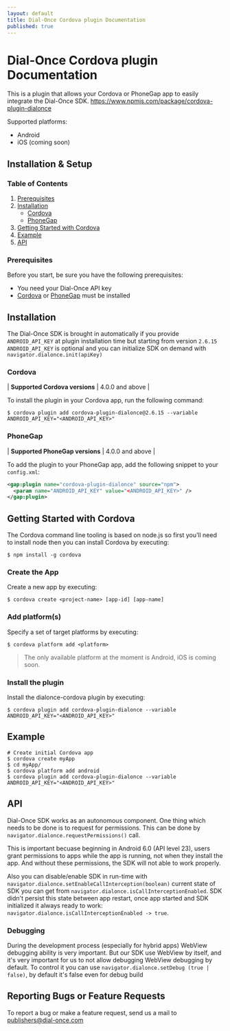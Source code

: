 ```yaml
---
layout: default
title: Dial-Once Cordova plugin Documentation
published: true
---
```


Dial-Once Cordova plugin Documentation
=========================

This is a plugin that allows your Cordova or PhoneGap app to easily integrate the Dial-Once SDK. https://www.npmjs.com/package/cordova-plugin-dialonce

Supported platforms:
 - Android
 - iOS (coming soon)

Installation & Setup
--------------------

### Table of Contents

1.  [Prerequisites](#prerequisites)
2.	[Installation](#installation)
	-	[Cordova](#cordova)
	-	[PhoneGap](#phonegap)
3.	[Getting Started with Cordova](#getting-started-with-cordova)
4.	[Example](example)
5.	[API](#api)

### Prerequisites

Before you start, be sure you have the following prerequisites:

-   You need your Dial-Once API key
-   [Cordova](https://cordova.apache.org/docs/en/latest/guide/cli/) or [PhoneGap](http://docs.phonegap.com/getting-started/1-install-phonegap/cli/)  must be installed

## Installation

The Dial-Once SDK is brought in automatically if you provide `ANDROID_API_KEY` at plugin installation time but starting from version `2.6.15` `ANDROID_API_KEY` is optional and you can initialize SDK on demand with `navigator.dialonce.init(apiKey)`

### Cordova

| **Supported Cordova versions** | 4.0.0 and above |

To install the plugin in your Cordova app, run the following command:

    $ cordova plugin add cordova-plugin-dialonce@2.6.15 --variable ANDROID_API_KEY="<ANDROID_API_KEY>"

### PhoneGap

| **Supported PhoneGap versions** | 4.0.0 and above |

To add the plugin to your PhoneGap app, add the following snippet to your `config.xml`:

```xml
<gap:plugin name="cordova-plugin-dialonce" source="npm">
  <param name="ANDROID_API_KEY" value="<ANDROID_API_KEY>" />
</gap:plugin>
```

## Getting Started with Cordova

The Cordova command line tooling is based on node.js so first you’ll need to install node then you can install Cordova by executing:

	$ npm install -g cordova

### Create the App

Create a new app by executing:

	$ cordova create <project-name> [app-id] [app-name]

### Add platform(s)

Specify a set of target platforms by executing:

	$ cordova platform add <platform>

> The only available platform at the moment is Android, iOS is coming soon.

### Install the plugin

Install the dialonce-cordova plugin by executing:

	$ cordova plugin add cordova-plugin-dialonce --variable ANDROID_API_KEY="<ANDROID_API_KEY>"

## Example

	# Create initial Cordova app
	$ cordova create myApp
	$ cd myApp/
	$ cordova platform add android
	$ cordova plugin add cordova-plugin-dialonce --variable ANDROID_API_KEY="<ANDROID_API_KEY>"

## API

Dial-Once SDK works as an autonomous component. One thing which needs to be done is to request for permissions. This can be done by `navigator.dialonce.requestPermissions()` call.

This is important becuase beginning in Android 6.0 (API level 23), users grant permissions to apps while the app is running, not when they install the app. And without these permissions, the SDK will not able to work properly.

Also you can disable/enable SDK in run-time with `navigator.dialonce.setEnableCallInterception(boolean)` current state of SDK you can get from `navigator.dialonce.isCallInterceptionEnabled`. SDK didn't persist this state between app restart, once app started and SDK initialized it always ready to work: `navigator.dialonce.isCallInterceptionEnabled -> true`.

### Debugging

During the development process (especially for hybrid apps) WebView debugging ability is very important. But our SDK use WebView by itself, and it's very important for us to not allow debugging WebView debugging by default. To control it you can use `navigator.dialonce.setDebug (true | false)`, by default it's false even for debug build

Reporting Bugs or Feature Requests
----------------------------------

To report a bug or make a feature request, send us a mail to [publishers@dial-once.com](mailto:publishers@dial-once.com)

